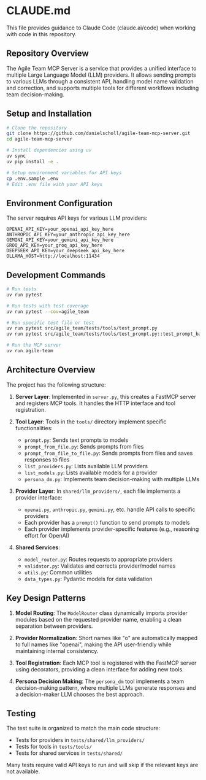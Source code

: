 # CLAUDE.md

This file provides guidance to Claude Code (claude.ai/code) when working with code in this repository.

## Repository Overview

The Agile Team MCP Server is a service that provides a unified interface to multiple Large Language Model (LLM) providers. It allows sending prompts to various LLMs through a consistent API, handling model name validation and correction, and supports multiple tools for different workflows including team decision-making.

## Setup and Installation

```bash
# Clone the repository
git clone https://github.com/danielscholl/agile-team-mcp-server.git
cd agile-team-mcp-server

# Install dependencies using uv
uv sync
uv pip install -e .

# Setup environment variables for API keys
cp .env.sample .env
# Edit .env file with your API keys
```

## Environment Configuration

The server requires API keys for various LLM providers:

```
OPENAI_API_KEY=your_openai_api_key_here
ANTHROPIC_API_KEY=your_anthropic_api_key_here
GEMINI_API_KEY=your_gemini_api_key_here
GROQ_API_KEY=your_groq_api_key_here
DEEPSEEK_API_KEY=your_deepseek_api_key_here
OLLAMA_HOST=http://localhost:11434
```

## Development Commands

```bash
# Run tests
uv run pytest

# Run tests with test coverage
uv run pytest --cov=agile_team

# Run specific test file or test
uv run pytest src/agile_team/tests/tools/test_prompt.py
uv run pytest src/agile_team/tests/tools/test_prompt.py::test_prompt_basic

# Run the MCP server
uv run agile-team
```

## Architecture Overview

The project has the following structure:

1. **Server Layer**: Implemented in `server.py`, this creates a FastMCP server and registers MCP tools. It handles the HTTP interface and tool registration.

2. **Tool Layer**: Tools in the `tools/` directory implement specific functionalities:
   - `prompt.py`: Sends text prompts to models
   - `prompt_from_file.py`: Sends prompts from files
   - `prompt_from_file_to_file.py`: Sends prompts from files and saves responses to files
   - `list_providers.py`: Lists available LLM providers
   - `list_models.py`: Lists available models for a provider
   - `persona_dm.py`: Implements team decision-making with multiple LLMs

3. **Provider Layer**: In `shared/llm_providers/`, each file implements a provider interface:
   - `openai.py`, `anthropic.py`, `gemini.py`, etc. handle API calls to specific providers
   - Each provider has a `prompt()` function to send prompts to models
   - Each provider implements provider-specific features (e.g., reasoning effort for OpenAI)

4. **Shared Services**:
   - `model_router.py`: Routes requests to appropriate providers
   - `validator.py`: Validates and corrects provider/model names
   - `utils.py`: Common utilities
   - `data_types.py`: Pydantic models for data validation

## Key Design Patterns

1. **Model Routing**: The `ModelRouter` class dynamically imports provider modules based on the requested provider name, enabling a clean separation between providers.

2. **Provider Normalization**: Short names like "o" are automatically mapped to full names like "openai", making the API user-friendly while maintaining internal consistency.

3. **Tool Registration**: Each MCP tool is registered with the FastMCP server using decorators, providing a clean interface for adding new tools.

4. **Persona Decision Making**: The `persona_dm` tool implements a team decision-making pattern, where multiple LLMs generate responses and a decision-maker LLM chooses the best approach.

## Testing

The test suite is organized to match the main code structure:
- Tests for providers in `tests/shared/llm_providers/`
- Tests for tools in `tests/tools/`
- Tests for shared services in `tests/shared/`

Many tests require valid API keys to run and will skip if the relevant keys are not available.